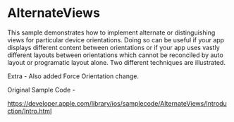 # AlternateViews

This sample demonstrates how to implement alternate or distinguishing views for particular device orientations. Doing so can be useful if your app displays different content between orientations or if your app uses vastly different layouts between orientations which cannot be reconciled by auto layout or programatic layout alone.
Two different techniques are illustrated.

Extra -
Also added Force Orientation change.



Original Sample Code -

https://developer.apple.com/library/ios/samplecode/AlternateViews/Introduction/Intro.html
